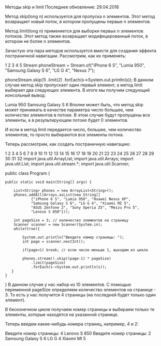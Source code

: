 Методы skip и limit
Последнее обновление: 29.04.2018
   

 
Метод skip(long n) используется для пропуска n элементов. Этот метод возвращает новый поток, в котором пропущены первые n элементов.

Метод limit(long n) применяется для выборки первых n элементов потоков. Этот метод также возвращает модифицированный поток, в котором не более n элементов.

Зачастую эта пара методов используется вместе для создания эффекта постраничной навигации. Рассмотрим, как их применять:

1
2
3
4
5
Stream<String> phoneStream = Stream.of("iPhone 6 S", "Lumia 950", "Samsung Galaxy S 6", "LG G 4", "Nexus 7");
         
phoneStream.skip(1)
    .limit(2)
    .forEach(s->System.out.println(s));
В данном случае метод skip пропускает один первый элемент, а метод limit выбирает два следующих элемента. В итоге мы получим следующий консольный вывод:

Lumia 950
Samsung Galaxy S 6
Вполне может быть, что метод skip может принимать в качестве параметра число большее, чем количество элементов в потоке. В этом случае будут пропущены все элементы, а в результирующем потоке будет 0 элементов.

И если в метод limit передается число, большее, чем количество элементов, то просто выбираются все элементы потока.

Теперь рассмотрим, как создать постраничную навигацию:

1
2
3
4
5
6
7
8
9
10
11
12
13
14
15
16
17
18
19
20
21
22
23
24
25
26
27
28
29
30
31
32
import java.util.ArrayList;
import java.util.Arrays;
import java.util.List;
import java.util.stream.*;
import java.util.Scanner;
 
public class Program {
 
    public static void main(String[] args) {
         
        List<String> phones = new ArrayList<String>();
        phones.addAll(Arrays.asList(new String[]
                {"iPhone 6 S", "Lumia 950", "Huawei Nexus 6P",
                "Samsung Galaxy S 6", "LG G 4", "Xiaomi MI 5",
                "ASUS Zenfone 2", "Sony Xperia Z5", "Meizu Pro 5",
                "Lenovo S 850"}));
         
        int pageSize = 3; // количество элементов на страницу
        Scanner scanner = new Scanner(System.in);
        while(true){
            
            System.out.println("Введите номер страницы: ");
            int page = scanner.nextInt();
            
            if(page<1) break; // если число меньше 1, выходим из цикла
             
            phones.stream().skip((page-1) * pageSize)
                .limit(pageSize)
                .forEach(s->System.out.println(s));
       }
    }
}
В данном случае у нас набор из 10 элементов. С помощью переменной pageSize определяем количество элементов на странице - 3. То есть у нас получится 4 страницы (на последней будет только один элемент).

В бесконечном цикле получаем номер страницы и выбираем только те элементы, которые находятся на указанной странице.

Теперь введем какие-нибудь номера страниц, например, 4 и 2:

Введите номер страницы: 
4
Lenovo S 850
Введите номер страницы: 
2
Samsung Galaxy S 6
LG G 4
Xiaomi MI 5